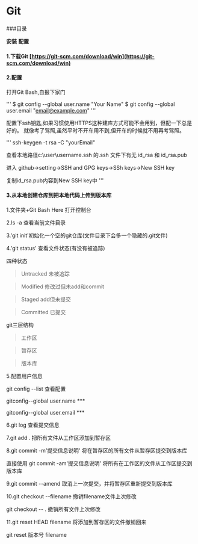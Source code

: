# Git

###目录

**安装**
**配置**

#### 1.下载Git [https://git-scm.com/download/win](https://git-scm.com/download/win)
 
#### 2.配置

打开Git Bash,自报下家门

'''
$ git config --global user.name "Your Name"
$ git config --global user.email "email@example.com"
'''

配置下ssh钥匙,如果习惯使用HTTPS这种建库方式可能不会用到，但配一下总是好的。
就像考了驾照,虽然平时不开车用不到,但开车的时候就不用再考驾照。

'''
ssh-keygen -t rsa -C "yourEmail"

查看本地路径c:\user\username\.ssh 的.ssh 文件下有无 id_rsa 和 id_rsa.pub

进入 github->setting->SSH and GPG keys->SSh keys->New SSH key

复制id_rsa.pub内容到New SSH key中
'''
 
#### 3.从本地创建仓库到把本地代码上传到版本库

1.文件夹+Git Bash Here 打开控制台

2.ls -a 查看当前文件目录

3.'git init'初始化一个空的git仓库(文件目录下会多一个隐藏的.git文件)

4.'git status' 查看文件状态(有没有被追踪)

  四种状态

  > Untracked 未被追踪
  
  > Modified 修改过但未add和commit
  
  > Staged add但未提交
  
  > Committed 已提交
  
  git三层结构

  > 工作区
  
  > 暂存区
  
  > 版本库
  
5.配置用户信息
  
  git config --list   查看配置
  
  gitconfig--global user.name ***
  
  gitconfig--global user.email ***
  
6.git log 查看提交信息

7.git add . 把所有文件从工作区添加到暂存区

8.git commit -m'提交信息说明' 将在暂存区的所有文件从暂存区提交到版本库

  直接使用 git commit -am'提交信息说明' 将所有在工作区的文件从工作区提交到版本库
  
9.git commit --amend 取消上一次提交，并将暂存区重新提交到版本库

10.git checkout --filename 撤销filename文件上次修改

  git checkout -- . 撤销所有文件上次修改
  
11.git reset HEAD filename 将添加到暂存区的文件撤销回来

  git reset 版本号 filename
  
  
  
